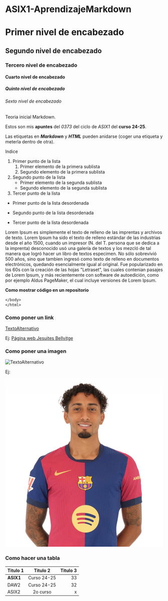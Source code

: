 # ASIX1-AprendizajeMarkdown

# Primer nivel de encabezado
## Segundo nivel de encabezado 
### Tercero nivel de encabezado 
#### Cuarto nivel de encabezado 
##### Quinto nivel de encabezado 
###### Sexto nivel de encabezado 


Teoria inicial Markdown.

Estos son mis __apuntes__ del *0373* del ciclo de _ASIX1_ del **curso 24-25**.

Las etiquetas en **_Markdown_** y ***HTML*** pueden anidarse (coger una etiqueta y meterla dentro de otra).


Indice
1. Primer punto de la lista
    1. Primer elemento de la primera sublista
    2. Segundo elemento de la primera sublista
2. Segundo punto de la lista
    * Primer elemento de la segunda sublista
    * Segundo elemento de la segunda sublista
3. Tercer punto de la lista

* Primer punto de la lista desordenada
- Segundo punto de la lista desordenada
+ Tercer punto de la lista desordenada


Lorem Ipsum es simplemente el texto de relleno de las imprentas y archivos de texto. Lorem Ipsum ha sido el texto de relleno estándar de las industrias desde el año 1500, cuando un impresor (N. del T. persona que se dedica a la imprenta) desconocido usó una galería de textos y los mezcló de tal manera que logró hacer un libro de textos especimen. No sólo sobrevivió 500 años, sino que tambien ingresó como texto de relleno en documentos electrónicos, quedando esencialmente igual al original. Fue popularizado en los 60s con la creación de las hojas "Letraset", las cuales contenian pasajes de Lorem Ipsum, y más recientemente con software de autoedición, como por ejemplo Aldus PageMaker, el cual incluye versiones de Lorem Ipsum.


**Como mostrar código en un repositorio**
```
</body>
</html>
```

### Como poner un link
[TextoAlternativo](URL "Titulo opcional")

Ej: [Página web Jesuites Bellvitge](https://www.fje.edu/ca/jesuites-bellvitge "Titulo opcional")

### Como poner una imagen
![TextoAlternativo](URL "Titulo opcional")

Ej: ![Raphinha](https://github.com/AriamSS/ASIX1-AprendizajeMarkdown/blob/main/Raphinha%20(foto%20prueba%20GitHub).png "Raphinha FCB")

### Como hacer una tabla
|Titulo 1 | Titulo 2 | Titulo 3|
|----------|:---------------:|------------------:|
|**ASIX1** |Curso 24-25|33|
|DAW2 |Curso 24-25|32|
|ASIX2|2o curso|x|
